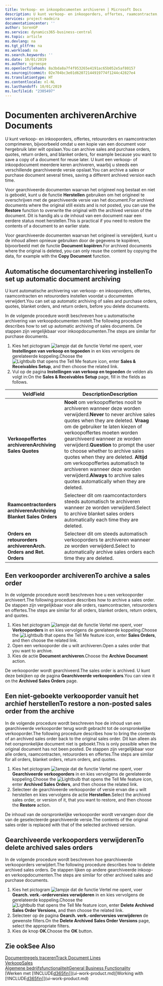 ```yaml
---
title: Verkoop- en inkoopdocumenten archiveren | Microsoft Docs
description: U kunt verkoop- en inkooporders, offertes, raamcontracten, retourorders en raamcontracten archiveren en u kunt het gearchiveerde document gebruiken om het document waaruit het is gearchiveerd, opnieuw te maken.
services: project-madeira
documentationcenter: ''
author: SorenGP
ms.service: dynamics365-business-central
ms.topic: article
ms.devlang: na
ms.tgt_pltfrm: na
ms.workload: na
ms.search.keywords: ''
ms.date: 10/01/2019
ms.author: sgroespe
ms.openlocfilehash: 8a3bda8a7f4f953265e4191ac65b052e5af80157
ms.sourcegitcommit: 02e704bc3e01d62072144919774f1244c42827e4
ms.translationtype: HT
ms.contentlocale: nl-NL
ms.lasthandoff: 10/01/2019
ms.locfileid: "2305497"
---
```

# <a name="archive-documents"></a><span data-ttu-id="72c91-103">Documenten archiveren</span><span class="sxs-lookup"><span data-stu-id="72c91-103">Archive Documents</span></span>
<span data-ttu-id="72c91-104">U kunt verkoop- en inkooporders, offertes, retourorders en raamcontracten comprimeren, bijvoorbeeld omdat u een kopie van een document voor hergebruik later wilt opslaan.</span><span class="sxs-lookup"><span data-stu-id="72c91-104">You can archive sales and purchase orders, quotes, return orders, and blanket orders, for example because you want to save a copy of a document for reuse later.</span></span> <span data-ttu-id="72c91-105">U kunt een verkoop- of inkoopdocument meerdere keren archiveren, waarbij u steeds een verschillende gearchiveerde versie opslaat.</span><span class="sxs-lookup"><span data-stu-id="72c91-105">You can archive a sales or purchase document several times, saving a different archived version each time.</span></span>

<span data-ttu-id="72c91-106">Voor gearchiveerde documenten waarvan het origineel nog bestaat en niet is geboekt, kunt u de functie **Herstellen** gebruiken om het origineel te overschrijven met de gearchiveerde versie van het document.</span><span class="sxs-lookup"><span data-stu-id="72c91-106">For archived documents where the original still exists and is not posted, you can use the **Restore** function to overwrite the original with the archived version of the document.</span></span> <span data-ttu-id="72c91-107">Dit is handig als u de inhoud van een document naar een eerdere status moet herstellen.</span><span class="sxs-lookup"><span data-stu-id="72c91-107">This is practical if you need to restore the contents of a document to an earlier state.</span></span>

<span data-ttu-id="72c91-108">Voor gearchiveerde documenten waarvan het origineel is verwijderd, kunt u de inhoud alleen opnieuw gebruiken door de gegevens te kopiëren, bijvoorbeeld met de functie **Document kopiëren**.</span><span class="sxs-lookup"><span data-stu-id="72c91-108">For archived documents where the original is deleted, you can only reuse the content by copying the data, for example with the **Copy Document** function.</span></span>   

## <a name="to-set-up-automatic-document-archiving"></a><span data-ttu-id="72c91-109">Automatische documentarchivering instellen</span><span class="sxs-lookup"><span data-stu-id="72c91-109">To set up automatic document archiving</span></span>  
<span data-ttu-id="72c91-110">U kunt automatische archivering van verkoop- en inkooporders, offertes, raamcontracten en retourorders instellen voordat u documenten verwijdert.</span><span class="sxs-lookup"><span data-stu-id="72c91-110">You can set up automatic archiving of sales and purchase orders, quotes, blanket orders, and return orders, before you delete documents.</span></span>

<span data-ttu-id="72c91-111">In de volgende procedure wordt beschreven hoe u automatische archivering van verkoopdocumenten instelt.</span><span class="sxs-lookup"><span data-stu-id="72c91-111">The following procedure describes how to set up automatic archiving of sales documents.</span></span> <span data-ttu-id="72c91-112">De stappen zijn vergelijkbaar voor inkoopdocumenten.</span><span class="sxs-lookup"><span data-stu-id="72c91-112">The steps are similar for purchase documents.</span></span>
1.  <span data-ttu-id="72c91-113">Kies het pictogram ![lampje dat de functie Vertel me opent](media/ui-search/search_small.png "Vertel me wat u wilt doen"), voer **Instellingen van verkoop en tegoeden** in en kies vervolgens de gerelateerde koppeling.</span><span class="sxs-lookup"><span data-stu-id="72c91-113">Choose the ![Lightbulb that opens the Tell Me feature](media/ui-search/search_small.png "Tell me what you want to do") icon, enter **Sales & Receivables Setup**, and then choose the related link.</span></span>
2. <span data-ttu-id="72c91-114">Vul op de pagina **Instellingen van verkoop en tegoeden** de velden als volgt in:</span><span class="sxs-lookup"><span data-stu-id="72c91-114">On the **Sales & Receivables Setup** page, fill in the fields as follows.</span></span>

|<span data-ttu-id="72c91-115">Veld</span><span class="sxs-lookup"><span data-stu-id="72c91-115">Field</span></span>|<span data-ttu-id="72c91-116">Description</span><span class="sxs-lookup"><span data-stu-id="72c91-116">Description</span></span>|
|-----|-----------|
|<span data-ttu-id="72c91-117">**Verkoopoffertes archiveren**</span><span class="sxs-lookup"><span data-stu-id="72c91-117">**Archiving Sales Quotes**</span></span>|<span data-ttu-id="72c91-118">**Nooit** om verkoopoffertes nooit te archiveren wanneer deze worden verwijderd.</span><span class="sxs-lookup"><span data-stu-id="72c91-118">**Never** to never archive sales quotes when they are deleted.</span></span> <span data-ttu-id="72c91-119">**Vraag** om de gebruiker te laten kiezen of verkoopoffertes moeten worden gearchiveerd wanneer ze worden verwijderd.</span><span class="sxs-lookup"><span data-stu-id="72c91-119">**Question** to prompt the user to choose whether to archive sales quotes when they are deleted.</span></span> <span data-ttu-id="72c91-120">**Altijd** om verkoopoffertes automatisch te archiveren wanneer deze worden verwijderd.</span><span class="sxs-lookup"><span data-stu-id="72c91-120">**Always** to archive sales quotes automatically when they are deleted.</span></span>|
|<span data-ttu-id="72c91-121">**Raamcontractorders archiveren**</span><span class="sxs-lookup"><span data-stu-id="72c91-121">**Archiving Blanket Sales Orders**</span></span>|<span data-ttu-id="72c91-122">Selecteer dit om raamcontactorders steeds automatisch te archiveren wanneer ze worden verwijderd.</span><span class="sxs-lookup"><span data-stu-id="72c91-122">Select to archive blanket sales orders automatically each time they are deleted.</span></span>|
|<span data-ttu-id="72c91-123">**Orders en retourorders archiveren**</span><span class="sxs-lookup"><span data-stu-id="72c91-123">**Arch. Orders and Ret. Orders**</span></span>|<span data-ttu-id="72c91-124">Selecteer dit om steeds automatisch verkooporders te archiveren wanneer ze worden verwijderd.</span><span class="sxs-lookup"><span data-stu-id="72c91-124">Select to automatically archive sales orders each time they are deleted.</span></span>|

## <a name="to-archive-a-sales-order"></a><span data-ttu-id="72c91-125">Een verkooporder archiveren</span><span class="sxs-lookup"><span data-stu-id="72c91-125">To archive a sales order</span></span>
<span data-ttu-id="72c91-126">In de volgende procedure wordt beschreven hoe u een verkooporder archiveert.</span><span class="sxs-lookup"><span data-stu-id="72c91-126">The following procedure describes how to archive a sales order.</span></span> <span data-ttu-id="72c91-127">De stappen zijn vergelijkbaar voor alle orders, raamcontracten, retourorders en offertes.</span><span class="sxs-lookup"><span data-stu-id="72c91-127">The steps are similar for all orders, blanket orders, return orders, and quotes.</span></span>

1.  <span data-ttu-id="72c91-128">Kies het pictogram ![lampje dat de functie Vertel me opent](media/ui-search/search_small.png "Vertel me wat u wilt doen"), voer **Verkooporders** in en kies vervolgens de gerelateerde koppeling.</span><span class="sxs-lookup"><span data-stu-id="72c91-128">Choose the ![Lightbulb that opens the Tell Me feature](media/ui-search/search_small.png "Tell me what you want to do") icon, enter **Sales Orders**, and then choose the related link.</span></span>  
2.  <span data-ttu-id="72c91-129">Open een verkooporder die u wilt archiveren.</span><span class="sxs-lookup"><span data-stu-id="72c91-129">Open a sales order that you want to archive.</span></span>  
3.  <span data-ttu-id="72c91-130">Kies de actie **Document archiveren**.</span><span class="sxs-lookup"><span data-stu-id="72c91-130">Choose the **Archive Document** action.</span></span>

<span data-ttu-id="72c91-131">De verkooporder wordt gearchiveerd.</span><span class="sxs-lookup"><span data-stu-id="72c91-131">The sales order is archived.</span></span> <span data-ttu-id="72c91-132">U kunt deze bekijken op de pagina **Gearchiveerde verkooporders**.</span><span class="sxs-lookup"><span data-stu-id="72c91-132">You can view it on the **Archived Sales Orders** page.</span></span>

## <a name="to-restore-a-non-posted-sales-order-from-the-archive"></a><span data-ttu-id="72c91-133">Een niet-geboekte verkooporder vanuit het archief herstellen</span><span class="sxs-lookup"><span data-stu-id="72c91-133">To restore a non-posted sales order from the archive</span></span>
<span data-ttu-id="72c91-134">In de volgende procedure wordt beschreven hoe de inhoud van een gearchiveerde verkooporder terug wordt gebracht tot de oorspronkelijke verkooporder.</span><span class="sxs-lookup"><span data-stu-id="72c91-134">The following procedure describes how to bring the contents of an archived sales order back to the original sales order.</span></span> <span data-ttu-id="72c91-135">Dit kan alleen als het oorspronkelijke document niet is geboekt.</span><span class="sxs-lookup"><span data-stu-id="72c91-135">This is only possible when the original document has not been posted.</span></span> <span data-ttu-id="72c91-136">De stappen zijn vergelijkbaar voor alle orders, raamcontracten, retourorders en offertes.</span><span class="sxs-lookup"><span data-stu-id="72c91-136">The steps are similar for all orders, blanket orders, return orders, and quotes.</span></span>

1. <span data-ttu-id="72c91-137">Kies het pictogram ![lampje dat de functie Vertel me opent](media/ui-search/search_small.png "Vertel me wat u wilt doen"), voer **Gearchiveerde verkooporders** in en kies vervolgens de gerelateerde koppeling.</span><span class="sxs-lookup"><span data-stu-id="72c91-137">Choose the ![Lightbulb that opens the Tell Me feature](media/ui-search/search_small.png "Tell me what you want to do") icon, enter **Archived Sales Orders**, and then choose the related link.</span></span>
2. <span data-ttu-id="72c91-138">Selecteer de gearchiveerde verkooporder of versie ervan die u wilt herstellen en kies vervolgens de actie **Herstellen**.</span><span class="sxs-lookup"><span data-stu-id="72c91-138">Select the archived sales order, or version of it, that you want to restore, and then choose the **Restore** action.</span></span>  

<span data-ttu-id="72c91-139">De inhoud van de oorspronkelijke verkooporder wordt vervangen door die van de geselecteerde gearchiveerde versie.</span><span class="sxs-lookup"><span data-stu-id="72c91-139">The contents of the original sales order is replaced with that of the selected archived version.</span></span>

## <a name="to-delete-archived-sales-orders"></a><span data-ttu-id="72c91-140">Gearchiveerde verkooporders verwijderen</span><span class="sxs-lookup"><span data-stu-id="72c91-140">To delete archived sales orders</span></span>
<span data-ttu-id="72c91-141">In de volgende procedure wordt beschreven hoe gearchiveerde verkooporders verwijdert.</span><span class="sxs-lookup"><span data-stu-id="72c91-141">The following procedure describes how to delete archived sales orders.</span></span> <span data-ttu-id="72c91-142">De stappen lijken op andere gearchiveerde inkoop- en verkoopdocumenten.</span><span class="sxs-lookup"><span data-stu-id="72c91-142">The steps are similar for other archived sales and purchase documents.</span></span>

1.  <span data-ttu-id="72c91-143">Kies het pictogram ![lampje dat de functie Vertel me opent](media/ui-search/search_small.png "Vertel me wat u wilt doen"), voer **Gearch. verk.-orderversies verwijderen** in en kies vervolgens de gerelateerde koppeling.</span><span class="sxs-lookup"><span data-stu-id="72c91-143">Choose the ![Lightbulb that opens the Tell Me feature](media/ui-search/search_small.png "Tell me what you want to do") icon, enter **Delete Archived Sales Order Versions**, and then choose the related link.</span></span>  
2.  <span data-ttu-id="72c91-144">Selecteer op de pagina **Gearch. verk.-orderversies verwijderen** de gewenste filters.</span><span class="sxs-lookup"><span data-stu-id="72c91-144">On the **Delete Archived Sales Order Versions** page, select the appropriate filters.</span></span>  
3.  <span data-ttu-id="72c91-145">Kies de knop **OK**.</span><span class="sxs-lookup"><span data-stu-id="72c91-145">Choose the **OK** button.</span></span>

## <a name="see-also"></a><span data-ttu-id="72c91-146">Zie ook</span><span class="sxs-lookup"><span data-stu-id="72c91-146">See Also</span></span>
[<span data-ttu-id="72c91-147">Documentregels traceren</span><span class="sxs-lookup"><span data-stu-id="72c91-147">Track Document Lines</span></span>](across-how-to-track-document-lines.md)  
[<span data-ttu-id="72c91-148">Verkoop</span><span class="sxs-lookup"><span data-stu-id="72c91-148">Sales</span></span>](sales-manage-sales.md)  
[<span data-ttu-id="72c91-149">Algemene bedrijfsfunctionaliteit</span><span class="sxs-lookup"><span data-stu-id="72c91-149">General Business Functionality</span></span>](ui-across-business-areas.md)  
<span data-ttu-id="72c91-150">[Werken met [!INCLUDE[d365fin](includes/d365fin_md.md)]](ui-work-product.md)</span><span class="sxs-lookup"><span data-stu-id="72c91-150">[Working with [!INCLUDE[d365fin](includes/d365fin_md.md)]](ui-work-product.md)</span></span>
